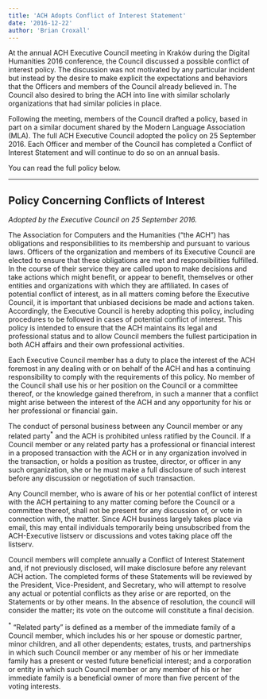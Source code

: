 ```yaml
---
title: 'ACH Adopts Conflict of Interest Statement'
date: '2016-12-22'
author: 'Brian Croxall'
---
```

At the annual ACH Executive Council meeting in Kraków during the Digital Humanities 2016 conference, the Council discussed a possible conflict of interest policy. The discussion was not motivated by any particular incident but instead by the desire to make explicit the expectations and behaviors that the Officers and members of the Council already believed in. The Council also desired to bring the ACH into line with similar scholarly organizations that had similar policies in place.

Following the meeting, members of the Council drafted a policy, based in part on a similar document shared by the Modern Language Association (MLA). The full ACH Executive Council adopted the policy on 25 September 2016. Each Officer and member of the Council has completed a Conflict of Interest Statement and will continue to do so on an annual basis.

You can read the full policy below.

---

## Policy Concerning Conflicts of Interest

*Adopted by the Executive Council on 25 September 2016.*

The Association for Computers and the Humanities (“the ACH”) has obligations and responsibilities to its membership and pursuant to various laws. Officers of the organization and members of its Executive Council are elected to ensure that these obligations are met and responsibilities fulfilled. In the course of their service they are called upon to make decisions and take actions which might benefit, or appear to benefit, themselves or other entities and organizations with which they are affiliated. In cases of potential conflict of interest, as in all matters coming before the Executive Council, it is important that unbiased decisions be made and actions taken. Accordingly, the Executive Council is hereby adopting this policy, including procedures to be followed in cases of potential conflict of interest. This policy is intended to ensure that the ACH maintains its legal and professional status and to allow Council members the fullest participation in both ACH affairs and their own professional activities.

Each Executive Council member has a duty to place the interest of the ACH foremost in any dealing with or on behalf of the ACH and has a continuing responsibility to comply with the requirements of this policy. No member of the Council shall use his or her position on the Council or a committee thereof, or the knowledge gained therefrom, in such a manner that a conflict might arise between the interest of the ACH and any opportunity for his or her professional or financial gain.

The conduct of personal business between any Council member or any related party<sup>*</sup> and the ACH is prohibited unless ratified by the Council. If a Council member or any related party has a professional or financial interest in a proposed transaction with the ACH or in any organization involved in the transaction, or holds a position as trustee, director, or officer in any such organization, she or he must make a full disclosure of such interest before any discussion or negotiation of such transaction.

Any Council member, who is aware of his or her potential conflict of interest with the ACH pertaining to any matter coming before the Council or a committee thereof, shall not be present for any discussion of, or vote in connection with, the matter. Since ACH business largely takes place via email, this may entail individuals temporarily being unsubscribed from the ACH-Executive listserv or discussions and votes taking place off the listserv.

Council members will complete annually a Conflict of Interest Statement and, if not previously disclosed, will make disclosure before any relevant ACH action. The completed forms of these Statements will be reviewed by the President, Vice-President, and Secretary, who will attempt to resolve any actual or potential conflicts as they arise or are reported, on the Statements or by other means. In the absence of resolution, the council will consider the matter; its vote on the outcome will constitute a final decision.

<sup>*</sup> “Related party” is defined as a member of the immediate family of a Council member, which includes his or her spouse or domestic partner, minor children, and all other dependents; estates, trusts, and partnerships in which such Council member or any member of his or her immediate family has a present or vested future beneficial interest; and a corporation or entity in which such Council member or any member of his or her immediate family is a beneficial owner of more than five percent of the voting interests.
